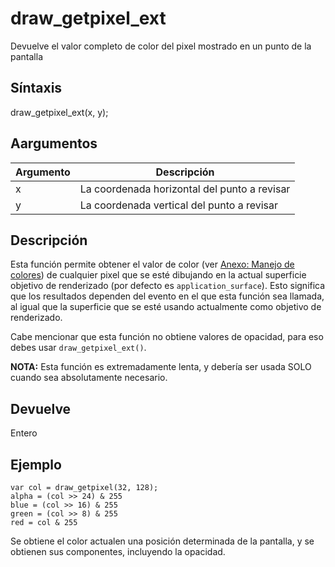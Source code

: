 # draw_getpixel_ext

Devuelve el valor completo de color del pixel mostrado en un punto de la pantalla

## Síntaxis

draw_getpixel_ext(x, y);

## Aargumentos

Argumento|Descripción|  
---|---|  
x|La coordenada horizontal del punto a revisar|  
y|La coordenada vertical del punto a revisar|  

## Descripción

Esta función permite obtener el valor de color (ver [Anexo: Manejo de colores](Anexo_manejo_de_colores.html)) de cualquier pixel que se esté dibujando en la actual superficie objetivo de renderizado (por defecto es `application_surface`). Esto significa que los resultados dependen del evento en el que esta función sea llamada, al igual que la superficie que se esté usando actualmente como objetivo de renderizado.  
  
Cabe mencionar que esta función no obtiene valores de opacidad, para eso debes usar `draw_getpixel_ext()`.  
  
**NOTA:** Esta función es extremadamente lenta, y debería ser usada SOLO cuando sea absolutamente necesario.

## Devuelve

Entero

## Ejemplo

  
```gml  
var col = draw_getpixel(32, 128);  
alpha = (col >> 24) & 255  
blue = (col >> 16) & 255  
green = (col >> 8) & 255  
red = col & 255  
```  
Se obtiene el color actualen una posición determinada de la pantalla, y se obtienen sus componentes, incluyendo la opacidad.